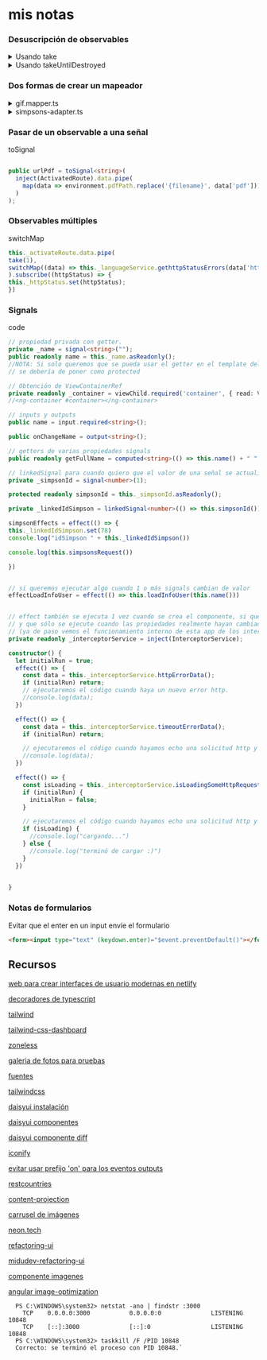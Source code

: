 # mis notas

### Desuscripción de observables
<code-block>
  <details>
  <summary>Usando take</summary>

  ```typescript
of("hola mundo").pipe(
  take(1),
)
.subscribe((data: string) => {
  //console.log(data)
});
  ```
  </details>

  <details>
  <summary>Usando takeUntilDestroyed</summary>

  ```typescript
private readonly _destroyRef = inject(DestroyRef);

of("hola mundo").pipe(
    takeUntilDestroyed(this._destroyRef),
)
.subscribe((data: string) => {
    //console.log(data)
});
  ```
  </details>

</code-block>



### Dos formas de crear un mapeador

<code-block>
  <details>
  <summary>gif.mapper.ts</summary>

  ```typescript
import { Gif } from '../interfaces/gif.interface';
import { GiphyItem } from './../interfaces/giphy.interfaces';

export class GifMapper {
  static mapGiphyItemToGif(item: GiphyItem): Gif {
    return {
      id: item.id,
      title: item.title,
      url: item.images.original.url,
    };
  }

  static mapGiphyItemsToGifArray(items: GiphyItem[]): Gif[] {
    return items.map(this.mapGiphyItemToGif);
  }
}

  ```
  </details>

  <details>
  <summary>simpsons-adapter.ts</summary>

  ```typescript
import { inject, Injectable } from '@angular/core';
import { ModelAdapter } from '@core/interfaces/adapter/model-adapter.interface';
import { ModelAdapterService } from '@core/services/model-adapter/model-adapter.service';
import { Simpson } from '@features/simpsons/interfaces/simpson.interface';
import { SimpsonResponse } from '@features/simpsons/interfaces/api/simpsonsRespose.interface';

@Injectable({
  providedIn: 'root',
})
export class SimpsonAdapter implements ModelAdapter<SimpsonResponse, Simpson> {

  private readonly _modelAdapter = inject(ModelAdapterService);

  adapt = (simpsonResponse: SimpsonResponse): Simpson => {
    return this._modelAdapter.adapt<SimpsonResponse, Simpson>(simpsonResponse, (simpsonResponse: SimpsonResponse) => {
      return {
        id: Number(simpsonResponse.id),
        fullName: simpsonResponse.nombre + " " + simpsonResponse.apellidos,
        age: simpsonResponse.edad,
        image: simpsonResponse.imagen,
        personality: simpsonResponse.personalidad,
        description: simpsonResponse.descripcion,
        funFact: simpsonResponse.dato_curioso
      }
    })
  }


  adaptArray = (simpsonsResponse: SimpsonResponse[]): Simpson[] =>
    this._modelAdapter.adaptArray<SimpsonResponse, Simpson>(simpsonsResponse, this.adapt)

}

  ```
  </details>

</code-block>




### Pasar de un observable a una señal
<code-block>
  <span>toSignal</span>

  ```typescript

  public urlPdf = toSignal<string>(
    inject(ActivatedRoute).data.pipe(
      map(data => environment.pdfPath.replace('{filename}', data['pdf']))
    )
  );

  ```
</code-block>

### Observables múltiples
<code-block>
  <span>switchMap</span>

  ```typescript
this._activateRoute.data.pipe(
  take(1),
  switchMap((data) => this._languageService.gethttpStatusErrors(data['http-status-code']))
).subscribe((httpStatus) => {
  this._httpStatus.set(httpStatus);
})
  ```
</code-block>

### Signals

<code-block>
  <span>code</span>

  ```typescript
// propiedad privada con getter.
private _name = signal<string>("");
public readonly name = this._name.asReadonly();
//NOTA: Si solo queremos que se pueda usar el getter en el template del componente,
// se debería de poner como protected

// Obtención de ViewContainerRef
private readonly _container = viewChild.required('container', { read: ViewContainerRef })
  //<ng-container #container></ng-container>

// inputs y outputs
public name = input.required<string>();

public onChangeName = output<string>();

// getters de varias propiedades signals
public readonly getFullName = computed<string>(() => this.name() + " " + this.lastName() )

// linkedSignal para cuando quiero que el valor de una señal se actualize en base al valor de otra y además poderle setear un valor distinto cuando quiera
private _simpsonId = signal<number>(1);

protected readonly simpsonId = this._simpsonId.asReadonly();

private _linkedIdSimpson = linkedSignal<number>(() => this.simpsonId());

simpsonEffects = effect(() => {
  this._linkedIdSimpson.set(78)
  console.log("idSimpson " + this._linkedIdSimpson())

  console.log(this.simpsonsRequest())

})


// si queremos ejecutar algo cuando 1 o más signals cambian de valor
effectLoadInfoUser = effect(() => this.loadInfoUser(this.name()))


// effect también se ejecuta 1 vez cuando se crea el componente, si queremos evitar esto,
// y que sólo se ejecute cuando las propiedades realmente hayan cambiado de valor podemos hacer:
// (ya de paso vemos el funcionamiento interno de esta app de los interceptores :) )
private readonly _interceptorService = inject(InterceptorService);

constructor() {
    let initialRun = true;
    effect(() => {
      const data = this._interceptorService.httpErrorData();
      if (initialRun) return;
      // ejecutaremos el código cuando haya un nuevo error http.
      //console.log(data);
    })

    effect(() => {
      const data = this._interceptorService.timeoutErrorData();
      if (initialRun) return;

      // ejecutaremos el código cuando hayamos echo una solicitud http y esta tarde mucho en hacerse
      //console.log(data);
    })

    effect(() => {
      const isLoading = this._interceptorService.isLoadingSomeHttpRequest();
      if (initialRun) {
        initialRun = false;
      }

      // ejecutaremos el código cuando hayamos echo una solicitud http y esta tarde mucho en hacerse
      if (isLoading) {
        //console.log("cargando...")
      } else {
        //console.log("terminó de cargar :)")
      }
    })

    
  }

  ```
</code-block>


### Notas de formularios
<code-block>
  <span>Evitar que el enter en un input envíe el formulario</span>

  ```html
  <form><input type="text" (keydown.enter)="$event.preventDefault()"></form>

  ```
</code-block>
 
## Recursos

[web para crear interfaces de usuario modernas en netlify](https://www.netlify.com/)


[decoradores de typescript](https://www.typescriptlang.org/docs/handbook/decorators.html)

[tailwind](https://tailwindcss.com/docs/installation/framework-guides/angular)

[tailwind-css-dashboard](https://www.creative-tim.com/twcomponents/component/tailwind-css-dashboard-1)

[zoneless](https://angular.dev/guide/experimental/zoneless)

[galeria de fotos para pruebas](https://flowbite.com/docs/components/gallery/)

[fuentes](https://fonts.google.com/selection#how-to-use)

[tailwindcss](https://tailwindcss.com/)

[daisyui instalación](https://daisyui.com/docs/install/angular/)



[daisyui componentes](https://daisyui.com/components)

[daisyui componente diff](https://daisyui.com/components/diff/)

[iconify](https://iconify.design/)

[evitar usar prefijo 'on' para los eventos outputs](https://angular.dev/style-guide#dont-prefix-output-properties)

[restcountries](https://restcountries.com/)

[content-projection](https://angular.dev/guide/components/content-projection)

[carrusel de imágenes](https://swiperjs.com/)


[neon.tech](https://neon.tech/)


[refactoring-ui](https://medium.com/refactoring-ui/7-practical-tips-for-cheating-at-design-40c736799886)

[midudev-refactoring-ui](https://www.youtube.com/watch?v=n189TdfbQIA)

[componente imagenes](https://unpic.pics/img/angular/)

[angular image-optimization](https://angular.dev/guide/image-optimization)



```
  PS C:\WINDOWS\system32> netstat -ano | findstr :3000
    TCP    0.0.0.0:3000           0.0.0.0:0              LISTENING       10848
    TCP    [::]:3000              [::]:0                 LISTENING       10848
  PS C:\WINDOWS\system32> taskkill /F /PID 10848
  Correcto: se terminó el proceso con PID 10848.`
```
<!-- 

<code-block>
  <details>
  <summary>your-component.ts</summary>

  ```typescript

  ```
  </details>

  <details>
  <summary>app.template.html</summary>

  ```html

  ```
  </details>

  <details>
  <summary>render</summary>

  ```typescript

  ```
  </details>
</code-block> -->


<!-- @Directive({
  selector: '[select]',
})
export class SelectDirective implements OnInit {
  private templateRef = inject(TemplateRef);
  private viewContainerRef = inject(ViewContainerRef);

  ngOnInit() {
    console.log(this.templateRef.elementRef.nativeElement)
    this.viewContainerRef.createEmbeddedView(this.templateRef, {
      // Create the embedded view with a context object that contains
      // the data via the key `$implicit`.
      $implicit: "hola",
    });
  }
}
 <ng-template select let-data>
  <p class="data-view">The data is: {{data}}</p>
</ng-template> 
 https://angular.dev/guide/directives/structural-directives#typing-the-directives-context
 https://angular.dev/guide/directives/structural-directives
 https://angular.dev/guide/templates/ng-template
-->
